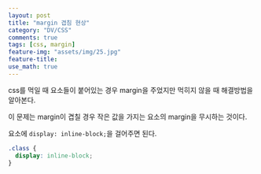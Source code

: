 ```yaml
---
layout: post
title: "margin 겹침 현상"
category: "DV/CSS"
comments: true
tags: [css, margin]
feature-img: "assets/img/25.jpg"
feature-title:
use_math: true
---
```


css를 먹일 때 요소들이 붙어있는 경우 margin을 주었지만 먹히지 않을 때 해결방법을 알아본다.

이 문제는 margin이 겹칠 경우 작은 값을 가지는 요소의 margin을 무시하는 것이다.

요소에 `display: inline-block;`을 걸어주면 된다.

```css
.class {
  display: inline-block;
}
```
